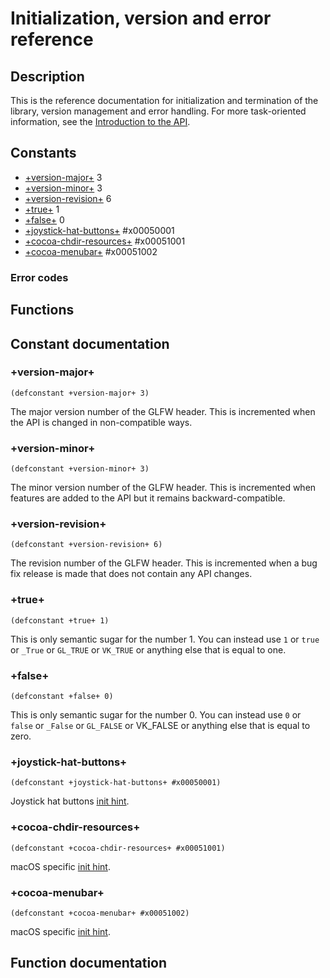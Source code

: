 
# Initialization, version and error reference

## Description

This is the reference documentation for initialization and termination of the library, version management and error handling. 
For more task-oriented information, see the [Introduction to the API](https://www.glfw.org/docs/latest/intro_guide.html).

## Constants

* [+version-major+](https://hectarea1996.github.io/cl-glfw/init-version-error.html#+version-major+) 3
* [+version-minor+](https://hectarea1996.github.io/cl-glfw/init-version-error.html#+version-minor+) 3
* [+version-revision+](https://hectarea1996.github.io/cl-glfw/init-version-error.html#+version-revision+) 6 
* [+true+](https://hectarea1996.github.io/cl-glfw/init-version-error.html#+true+) 1
* [+false+](https://hectarea1996.github.io/cl-glfw/init-version-error.html#+false+) 0   
* [+joystick-hat-buttons+](https://hectarea1996.github.io/cl-glfw/init-version-error.html#+joystick-hat-buttons+) #x00050001
* [+cocoa-chdir-resources+](https://hectarea1996.github.io/cl-glfw/init-version-error.html#+cocoa-chdir-resources+) #x00051001    
* [+cocoa-menubar+](https://hectarea1996.github.io/cl-glfw/init-version-error.html#+cocoa-menubar+) #x00051002

### Error codes

## Functions

## Constant documentation

### +version-major+

```
(defconstant +version-major+ 3) 
```

The major version number of the GLFW header. This is incremented when the API is changed in non-compatible ways.

### +version-minor+

```
(defconstant +version-minor+ 3)
```

The minor version number of the GLFW header. This is incremented when features are added to the API but it remains backward-compatible.

### +version-revision+

```
(defconstant +version-revision+ 6)
```

The revision number of the GLFW header. This is incremented when a bug fix release is made that does not contain any API changes.

### +true+

```
(defconstant +true+ 1)
```

This is only semantic sugar for the number 1. You can instead use `1` or `true` or `_True` or `GL_TRUE` or `VK_TRUE` or anything else that is equal to one.

### +false+

```
(defconstant +false+ 0)
```

This is only semantic sugar for the number 0. You can instead use `0` or `false` or `_False` or `GL_FALSE` or VK_FALSE or anything else that is equal to zero.

### +joystick-hat-buttons+

```
(defconstant +joystick-hat-buttons+ #x00050001)
```

Joystick hat buttons [init hint](https://www.glfw.org/docs/latest/intro_guide.html#GLFW_JOYSTICK_HAT_BUTTONS).

### +cocoa-chdir-resources+

```
(defconstant +cocoa-chdir-resources+ #x00051001)
```

macOS specific [init hint](https://www.glfw.org/docs/latest/intro_guide.html#GLFW_COCOA_CHDIR_RESOURCES_hint).

### +cocoa-menubar+

```
(defconstant +cocoa-menubar+ #x00051002)
```

macOS specific [init hint](https://www.glfw.org/docs/latest/intro_guide.html#GLFW_COCOA_MENUBAR_hint).

## Function documentation 
